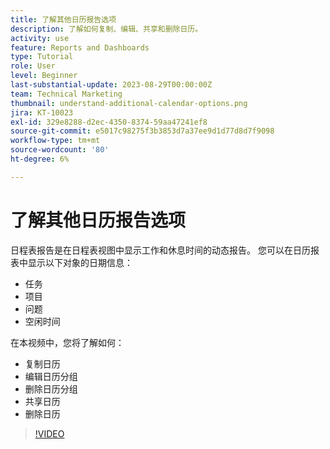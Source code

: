 ```yaml
---
title: 了解其他日历报告选项
description: 了解如何复制、编辑、共享和删除日历。
activity: use
feature: Reports and Dashboards
type: Tutorial
role: User
level: Beginner
last-substantial-update: 2023-08-29T00:00:00Z
team: Technical Marketing
thumbnail: understand-additional-calendar-options.png
jira: KT-10023
exl-id: 329e8288-d2ec-4350-8374-59aa47241ef8
source-git-commit: e5017c98275f3b3853d7a37ee9d1d77d8d7f9098
workflow-type: tm+mt
source-wordcount: '80'
ht-degree: 6%

---
```


# 了解其他日历报告选项

日程表报告是在日程表视图中显示工作和休息时间的动态报告。 您可以在日历报表中显示以下对象的日期信息：

* 任务
* 项目
* 问题
* 空闲时间

在本视频中，您将了解如何：

* 复制日历
* 编辑日历分组
* 删除日历分组
* 共享日历
* 删除日历

>[!VIDEO](https://video.tv.adobe.com/v/3423530/?quality=12&learn=on)
